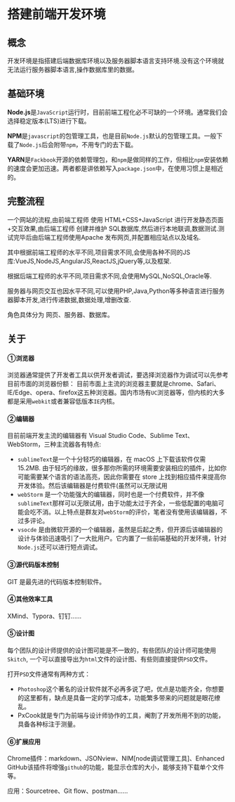 # 搭建前端开发环境

## 概念

开发环境是指搭建后端数据库环境以及服务器脚本语言支持环境.没有这个环境就无法运行服务器脚本语言,操作数据库里的数据。

## 基础环境

**Node.js**是`JavaScript`运行时，目前前端工程化必不可缺的一个环境。通常我们会选择稳定版本(LTS)进行下载。

**NPM**是`javascript`的包管理工具，也是目前`Node.js`默认的包管理工具。一般下载了`Node.js`后会附带`npm`，不用专门的去下载。

**YARN**是`Fackbook`开源的依赖管理包，和`npm`是做同样的工作，但相比`npm`安装依赖的速度会更加迅速。两者都是讲依赖写入`package.json`中，在使用习惯上是相近的。

## 完整流程

一个网站的流程,由前端工程师 使用 HTML+CSS+JavaScript 进行开发静态页面+交互效果,由后端工程师 创建并维护 SQL数据库,然后进行本地联调,数据测试.测试完毕后由后端工程师使用Apache 发布网页,并配置相应站点以及域名.

其中根据前端工程师的水平不同,项目需求不同,会使用各种不同的JS库:VueJS,NodeJS,AngularJS,ReactJS,jQuery等,以及框架.

根据后端工程师的水平不同,项目需求不同,会使用MySQL,NoSQL,Oracle等.

服务器与网页交互也因水平不同,可以使用PHP,Java,Python等多种语言进行服务器脚本开发,进行传递数据,数据处理,增删改查.

角色具体分为 网页、服务器、数据库。

## 关于

#### ①浏览器

浏览器通常提供了开发者工具以供开发者调试，要选择浏览器作为调试可以先参考目前市面的浏览器份额： 目前市面上主流的浏览器主要就是chrome、Safari、IE/Edge、opera、firefox这五种浏览器。国内市场有`UC`浏览器等，但内核的大多都是采用`webkit`或者兼容低版本`IE`内核。

#### ②编辑器

目前前端开发主流的编辑器有 Visual Studio Code、Sublime Text、WebStorm，三种主流器各有特点:

- `sublimeText`是一个十分轻巧的编辑器，在 macOS 上下载该软件仅需 15.2MB. 由于轻巧的缘故，很多那你所需的环境需要安装相应的插件，比如你可能需要某个语言的语法高亮，因此你需要在 store 上找到相应插件来提高你开发体验。然后该编辑器是付费软件(虽然可以无限试用
- `webStorm` 是一个功能强大的编辑器，同时也是一个付费软件，并不像`sublimeText`那样可以无限试用，由于功能太过于齐全，一些低配置的电脑可能会吃不消。以上特点是群友对`webStorm`的评价，笔者没有使用该编辑器，不过多评论。
- `vsocde` 是由微软开源的一个编辑器，虽然是后起之秀，但开源后该编辑器的设计与体验迅速吸引了一大批用户。它内置了一些前端基础的开发环境，针对`Node.js`还可以进行短点调试。

#### ③源代码版本控制

GIT 是最先进的代码版本控制软件。

#### ④其他效率工具

XMind、Typora、钉钉......

#### ⑤设计图

每个团队的设计师提供的设计图可能是不一致的，有些团队的设计师可能使用`Skitch`, 一个可以直接导出为`html`文件的设计图、有些则直接提供`PSD`文件。

打开`PSD`文件通常有两种方式：

- `Photoshop`这个著名的设计软件就不必再多说了吧，优点是功能齐全，你想要的这里都有，缺点是具备一定的学习成本，功能繁多带来的问题就是眼花缭乱。
- PxCook就是专门为前端与设计师协作的工具，阉割了开发所用不到的功能，具备各种标注于测量。

#### ⑥扩展应用

Chrome插件：markdown、JSONview、NIM[node调试管理工具]、Enhanced GitHub该插件将增强`github`的功能，能显示仓库的大小，能够支持下载单个文件等。

应用：Sourcetree、Git flow、postman......

